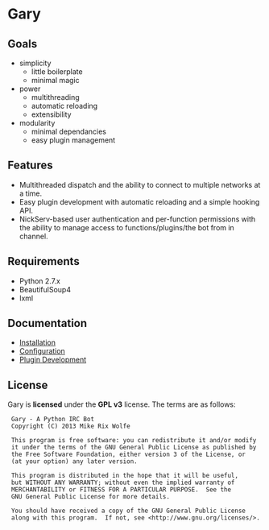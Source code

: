 # Gary

## Goals
* simplicity
     * little boilerplate
     * minimal magic
* power
     * multithreading
     * automatic reloading
     * extensibility
* modularity
     * minimal dependancies
     * easy plugin management

## Features
* Multithreaded dispatch and the ability to connect to multiple networks at a time.
* Easy plugin development with automatic reloading and a simple hooking API.
* NickServ-based user authentication and per-function permissions with the ability to manage access to functions/plugins/the bot from in channel.

## Requirements
* Python 2.7.x
* BeautifulSoup4
* lxml

## Documentation
* [Installation](https://github.com/MikeRixWolfe/Gary/wiki/Installation)
* [Configuration](https://github.com/MikeRixWolfe/Gary/wiki/Configuration)
* [Plugin Development](https://github.com/MikeRixWolfe/Gary/wiki/Plugin-development)

## License
Gary is **licensed** under the **GPL v3** license. The terms are as follows:
     
     Gary - A Python IRC Bot
     Copyright (C) 2013 Mike Rix Wolfe
     
     This program is free software: you can redistribute it and/or modify
     it under the terms of the GNU General Public License as published by
     the Free Software Foundation, either version 3 of the License, or
     (at your option) any later version.
     
     This program is distributed in the hope that it will be useful,
     but WITHOUT ANY WARRANTY; without even the implied warranty of
     MERCHANTABILITY or FITNESS FOR A PARTICULAR PURPOSE.  See the
     GNU General Public License for more details.
     
     You should have received a copy of the GNU General Public License
     along with this program.  If not, see <http://www.gnu.org/licenses/>.
